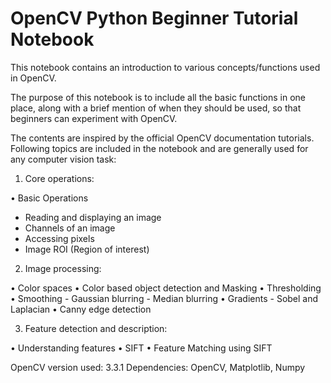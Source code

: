 # OpenCV Python Beginner Tutorial Notebook
This notebook contains an introduction to various concepts/functions used in OpenCV. 

The purpose of this notebook is to include all the basic functions in one place, along with a brief mention of when they should be used, so that beginners can experiment with OpenCV. 

The contents are inspired by the official OpenCV documentation tutorials. Following topics are included in the notebook and are generally used for any computer vision task:

1.	Core operations:

•	Basic Operations
   - Reading and displaying an image
   - Channels of an image
   - Accessing pixels
   - Image ROI (Region of interest)

2.	Image processing:

•	Color spaces
•	Color based object detection and Masking
•	Thresholding
•	Smoothing
    - Gaussian blurring
    - Median blurring
•	Gradients
    - Sobel and Laplacian
•	Canny edge detection

3.	Feature detection and description:

•	Understanding features
•	SIFT 
•	Feature Matching using SIFT

OpenCV version used: 3.3.1
Dependencies: OpenCV, Matplotlib, Numpy
